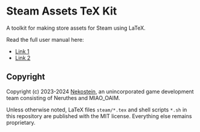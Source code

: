# Steam Assets TeX Kit

A toolkit for making store assets for Steam using LaTeX.

Read the full user manual here:

- [Link 1](https://oss-r2.neruthes.xyz/keep/steam-assets-texkit/SteamAssetsTexKitManual.pdf--802c4c2e158a3a0a00a045783119dd0b.pdf)
- [Link 2](https://pub-714f8d634e8f451d9f2fe91a4debfa23.r2.dev/keep/steam-assets-texkit/SteamAssetsTexKitManual.pdf--802c4c2e158a3a0a00a045783119dd0b.pdf)


## Copyright

Copyright (c) 2023-2024 [Nekostein](https://nekostein.com/), an unincorporated game development team consisting of Neruthes and MIAO_OAIM.

Unless otherwise noted, LaTeX files `steam/*.tex` and shell scripts `*.sh` in this repository are published with the MIT license.
Everything else remains proprietary.
